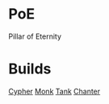 # PoE
Pillar of Eternity

# Builds
[Cypher](https://forums.obsidian.net/topic/84139-class-build-cipher-a-beginners-guide-to-gunmage/)
[Monk](https://forums.obsidian.net/topic/79701-looking-for-a-detailed-monk-build-dps-off-tank/)
[Tank](https://forums.obsidian.net/topic/77827-harder-than-a-pillar-a-fighters-handbook/)
[Chanter](https://www.youtube.com/watch?v=ZP8blpf4qps&ab_channel=NerdCommandoGameStudios)
